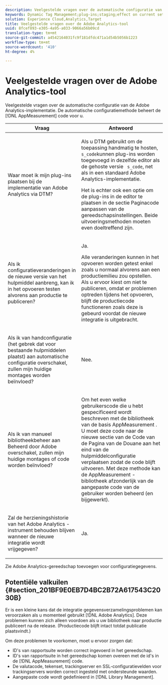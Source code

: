```yaml
---
description: Veelgestelde vragen over de automatische configuratie van de Adobe Analytics-implementatie. De automatische configuratiemethode beheert de code AppMeasurement voor u.
keywords: Dynamic Tag Management;plug-ins;staging;effect on current settings;revision history;potential pitfalls;report suite id;currency code;tracking server;ssl tracking server;custom code;library management
solution: Experience Cloud,Analytics,Target
title: Veelgestelde vragen over de Adobe Analytics-tool
uuid: 8fcef893-e305-4a95-a033-9066a56b09cd
translation-type: tm+mt
source-git-commit: a4542164031fc9f181dfdc471a1d54b5056b1223
workflow-type: tm+mt
source-wordcount: '410'
ht-degree: 4%

---
```



# Veelgestelde vragen over de Adobe Analytics-tool

Veelgestelde vragen over de automatische configuratie van de Adobe Analytics-implementatie. De automatische configuratiemethode beheert de [!DNL AppMeasurement] code voor u.

<table id="table_A50D00E2C47A473B92DA800FB08FE640"> 
 <thead> 
  <tr> 
   <th colname="col1" class="entry"> Vraag </th> 
   <th colname="col2" class="entry"> Antwoord </th> 
  </tr> 
 </thead>
 <tbody> 
  <tr> 
   <td colname="col1"> <p> Waar moet ik mijn plug-ins plaatsen bij de implementatie van Adobe Analytics via DTM? </p> </td> 
   <td colname="col2"> <p> Als u DTM gebruikt om de toepassing handmatig te hosten, <code> s_code</code>kunnen plug-ins worden toegevoegd in dezelfde editor als de gehoste versie <code> s_code</code>, net als in een standaard Adobe Analytics-implementatie. </p> <p>Het is echter ook een optie om de plug-ins in de editor te plaatsen in de sectie Paginacode <span class="term"></span> aanpassen van de gereedschapsinstellingen. Beide uitvoeringsmethoden moeten even doeltreffend zijn. </p> </td> 
  </tr> 
  <tr> 
   <td colname="col1"> <p>Als ik configuratieveranderingen in de nieuwe versie van het hulpmiddel aanbreng, kan ik in het opvoeren testen alvorens aan productie te publiceren? </p> </td> 
   <td colname="col2"> <p>Ja. </p> <p>Alle veranderingen kunnen in het opvoeren worden getest enkel zoals u normaal alvorens aan een productiemilieu zou opstellen. Als u ervoor kiest om niet te publiceren, omdat er problemen optreden tijdens het opvoeren, blijft de productiecode functioneren zoals deze is gebeurd voordat de nieuwe integratie is uitgebracht. </p> </td> 
  </tr> 
  <tr> 
   <td colname="col1"> <p>Als ik van handconfiguratie (het gebrek dat voor bestaande hulpmiddelen plaatst) aan automatische configuratie overschakel, zullen mijn huidige montages worden beïnvloed? </p> </td> 
   <td colname="col2"> <p>Nee. </p> </td> 
  </tr> 
  <tr> 
   <td colname="col1"> <p>Als ik van manueel bibliotheekbeheer aan Beheerd door Adobe overschakel, zullen mijn huidige montages of code worden beïnvloed? </p> </td> 
   <td colname="col2"> <p>Om het even welke gebruikerscode die u hebt gespecificeerd wordt beschreven met de bibliotheek van de basis <span class="keyword"> AppMeasurement</span> . U moet deze code naar de nieuwe sectie van de Code <span class="wintitle"></span> van de Pagina van de Douane aan het eind van de hulpmiddelconfiguratie verplaatsen zodat de code blijft uitvoeren. Met deze methode kan de <span class="keyword"> AppMeasurement</span> -bibliotheek afzonderlijk van de aangepaste code van de gebruiker worden beheerd (en bijgewerkt). </p> </td> 
  </tr> 
  <tr> 
   <td colname="col1"> <p>Zal de herzieningshistorie van het <span class="keyword"> Adobe Analytics</span> -instrument behouden blijven wanneer de nieuwe integratie wordt vrijgegeven? </p> </td> 
   <td colname="col2"> <p>Ja. </p> </td> 
  </tr> 
 </tbody> 
</table>

Zie Adobe Analytics-gereedschap [](/help/implement/other/dtm/c-aa-tool/analytics-dtm.md) toevoegen voor configuratiegegevens.

## Potentiële valkuilen {#section_201BF9E0EB7D4BC2B72A617543C2030B}

Er is een kleine kans dat de integratie gegevensverzamelingsproblemen kan veroorzaken als u momenteel gebruikt [!DNL Adobe Analytics]. Deze problemen kunnen zich alleen voordoen als u uw bibliotheek naar productie publiceert na de release. (Productiecode blijft intact totdat publicatie plaatsvindt.)

Om deze problemen te voorkomen, moet u ervoor zorgen dat:

* ID&#39;s van rapportsuite worden correct ingevoerd in het gereedschap.
* ID&#39;s van rapportsuite in het gereedschap komen overeen met de id&#39;s in de [!DNL AppMeasurement] code.
* De valutacode, tekenset, trackingserver en SSL-configuratievelden voor trackingservers worden correct ingesteld met ondersteunde waarden.
* Aangepaste code wordt gedefinieerd in [!DNL Library Management].

